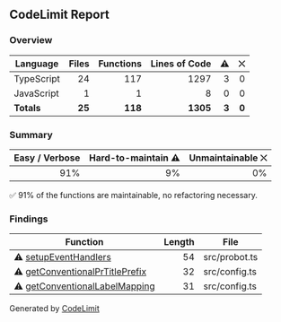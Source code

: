 ## CodeLimit Report

### Overview
| **Language** | **Files** | **Functions** | **Lines of Code** | **⚠** | **⛌** |
| --- | ---: | ---: | ---: | ---: | ---: |
| TypeScript | 24 | 117 | 1297 | 3 | 0 |
| JavaScript | 1 | 1 | 8 | 0 | 0 |
| **Totals** | **25** | **118** | **1305** | **3** | **0** |

### Summary
| **Easy / Verbose** | **Hard-to-maintain ⚠** | **Unmaintainable ⛌** |
| ---: | ---: | ---: |
| 91% | 9% | 0% |

✅ 91% of the functions are maintainable, no refactoring necessary.

### Findings
| **Function** | **Length** | **File** |
| --- | ---: | --- |
| ⚠ [setupEventHandlers](https://github.com/robvanderleek/create-issue-branch/blob/main/src/probot.ts#L33-L86) | 54 | src/probot.ts |
| ⚠ [getConventionalPrTitlePrefix](https://github.com/robvanderleek/create-issue-branch/blob/main/src/config.ts#L135-L166) | 32 | src/config.ts |
| ⚠ [getConventionalLabelMapping](https://github.com/robvanderleek/create-issue-branch/blob/main/src/config.ts#L172-L202) | 31 | src/config.ts |

Generated by [CodeLimit](https://getcodelimit.github.io)

